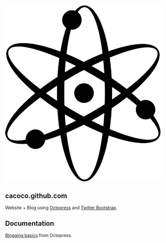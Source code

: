 ![Angstrom](favicon.ico)

## cacoco.github.com

Website + Blog using [Octopress](http://octopress.org/) and [Twitter Bootstrap](http://twitter.github.com/bootstrap).


## Documentation  

[Blogging basics](http://octopress.org/docs/blogging/) from Octopress.